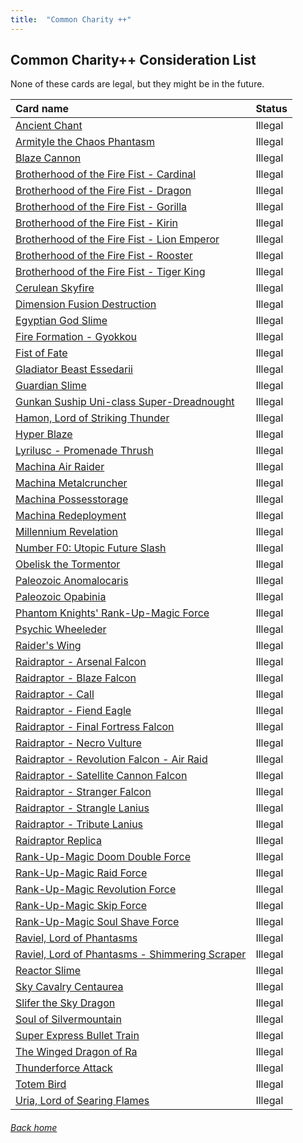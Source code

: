 ```yaml
---
title:  "Common Charity ++"
---
```


## Common Charity++ Consideration List

None of these cards are legal, but they might be in the future.

| Card name | Status |
| :-- | :-- |
| [Ancient Chant](https://db.ygoprodeck.com/card/?search=Ancient%20Chant) | Illegal |
| [Armityle the Chaos Phantasm](https://db.ygoprodeck.com/card/?search=Armityle%20the%20Chaos%20Phantasm) | Illegal |
| [Blaze Cannon](https://db.ygoprodeck.com/card/?search=Blaze%20Cannon) | Illegal |
| [Brotherhood of the Fire Fist - Cardinal](https://db.ygoprodeck.com/card/?search=Brotherhood%20of%20the%20Fire%20Fist%20-%20Cardinal) | Illegal |
| [Brotherhood of the Fire Fist - Dragon](https://db.ygoprodeck.com/card/?search=Brotherhood%20of%20the%20Fire%20Fist%20-%20Dragon) | Illegal |
| [Brotherhood of the Fire Fist - Gorilla](https://db.ygoprodeck.com/card/?search=Brotherhood%20of%20the%20Fire%20Fist%20-%20Gorilla) | Illegal |
| [Brotherhood of the Fire Fist - Kirin](https://db.ygoprodeck.com/card/?search=Brotherhood%20of%20the%20Fire%20Fist%20-%20Kirin) | Illegal |
| [Brotherhood of the Fire Fist - Lion Emperor](https://db.ygoprodeck.com/card/?search=Brotherhood%20of%20the%20Fire%20Fist%20-%20Lion%20Emperor) | Illegal |
| [Brotherhood of the Fire Fist - Rooster](https://db.ygoprodeck.com/card/?search=Brotherhood%20of%20the%20Fire%20Fist%20-%20Rooster) | Illegal |
| [Brotherhood of the Fire Fist - Tiger King](https://db.ygoprodeck.com/card/?search=Brotherhood%20of%20the%20Fire%20Fist%20-%20Tiger%20King) | Illegal |
| [Cerulean Skyfire](https://db.ygoprodeck.com/card/?search=Cerulean%20Skyfire) | Illegal |
| [Dimension Fusion Destruction](https://db.ygoprodeck.com/card/?search=Dimension%20Fusion%20Destruction) | Illegal |
| [Egyptian God Slime](https://db.ygoprodeck.com/card/?search=Egyptian%20God%20Slime) | Illegal |
| [Fire Formation - Gyokkou](https://db.ygoprodeck.com/card/?search=Fire%20Formation%20-%20Gyokkou) | Illegal |
| [Fist of Fate](https://db.ygoprodeck.com/card/?search=Fist%20of%20Fate) | Illegal |
| [Gladiator Beast Essedarii](https://db.ygoprodeck.com/card/?search=Gladiator%20Beast%20Essedarii) | Illegal |
| [Guardian Slime](https://db.ygoprodeck.com/card/?search=Guardian%20Slime) | Illegal |
| [Gunkan Suship Uni-class Super-Dreadnought](https://db.ygoprodeck.com/card/?search=Gunkan%20Suship%20Uni-class%20Super-Dreadnought) | Illegal |
| [Hamon, Lord of Striking Thunder](https://db.ygoprodeck.com/card/?search=Hamon,%20Lord%20of%20Striking%20Thunder) | Illegal |
| [Hyper Blaze](https://db.ygoprodeck.com/card/?search=Hyper%20Blaze) | Illegal |
| [Lyrilusc - Promenade Thrush](https://db.ygoprodeck.com/card/?search=Lyrilusc%20-%20Promenade%20Thrush) | Illegal |
| [Machina Air Raider](https://db.ygoprodeck.com/card/?search=Machina%20Air%20Raider) | Illegal |
| [Machina Metalcruncher](https://db.ygoprodeck.com/card/?search=Machina%20Metalcruncher) | Illegal |
| [Machina Possesstorage](https://db.ygoprodeck.com/card/?search=Machina%20Possesstorage) | Illegal |
| [Machina Redeployment](https://db.ygoprodeck.com/card/?search=Machina%20Redeployment) | Illegal |
| [Millennium Revelation](https://db.ygoprodeck.com/card/?search=Millennium%20Revelation) | Illegal |
| [Number F0: Utopic Future Slash](https://db.ygoprodeck.com/card/?search=Number%20F0:%20Utopic%20Future%20Slash) | Illegal |
| [Obelisk the Tormentor](https://db.ygoprodeck.com/card/?search=Obelisk%20the%20Tormentor) | Illegal |
| [Paleozoic Anomalocaris](https://db.ygoprodeck.com/card/?search=Paleozoic%20Anomalocaris) | Illegal |
| [Paleozoic Opabinia](https://db.ygoprodeck.com/card/?search=Paleozoic%20Opabinia) | Illegal |
| [Phantom Knights' Rank-Up-Magic Force](https://db.ygoprodeck.com/card/?search=Phantom%20Knights'%20Rank-Up-Magic%20Force) | Illegal |
| [Psychic Wheeleder](https://db.ygoprodeck.com/card/?search=Psychic%20Wheeleder) | Illegal |
| [Raider's Wing](https://db.ygoprodeck.com/card/?search=Raider's%20Wing) | Illegal |
| [Raidraptor - Arsenal Falcon](https://db.ygoprodeck.com/card/?search=Raidraptor%20-%20Arsenal%20Falcon) | Illegal |
| [Raidraptor - Blaze Falcon](https://db.ygoprodeck.com/card/?search=Raidraptor%20-%20Blaze%20Falcon) | Illegal |
| [Raidraptor - Call](https://db.ygoprodeck.com/card/?search=Raidraptor%20-%20Call) | Illegal |
| [Raidraptor - Fiend Eagle](https://db.ygoprodeck.com/card/?search=Raidraptor%20-%20Fiend%20Eagle) | Illegal |
| [Raidraptor - Final Fortress Falcon](https://db.ygoprodeck.com/card/?search=Raidraptor%20-%20Final%20Fortress%20Falcon) | Illegal |
| [Raidraptor - Necro Vulture](https://db.ygoprodeck.com/card/?search=Raidraptor%20-%20Necro%20Vulture) | Illegal |
| [Raidraptor - Revolution Falcon - Air Raid](https://db.ygoprodeck.com/card/?search=Raidraptor%20-%20Revolution%20Falcon%20-%20Air%20Raid) | Illegal |
| [Raidraptor - Satellite Cannon Falcon](https://db.ygoprodeck.com/card/?search=Raidraptor%20-%20Satellite%20Cannon%20Falcon) | Illegal |
| [Raidraptor - Stranger Falcon](https://db.ygoprodeck.com/card/?search=Raidraptor%20-%20Stranger%20Falcon) | Illegal |
| [Raidraptor - Strangle Lanius](https://db.ygoprodeck.com/card/?search=Raidraptor%20-%20Strangle%20Lanius) | Illegal |
| [Raidraptor - Tribute Lanius](https://db.ygoprodeck.com/card/?search=Raidraptor%20-%20Tribute%20Lanius) | Illegal |
| [Raidraptor Replica](https://db.ygoprodeck.com/card/?search=Raidraptor%20Replica) | Illegal |
| [Rank-Up-Magic Doom Double Force](https://db.ygoprodeck.com/card/?search=Rank-Up-Magic%20Doom%20Double%20Force) | Illegal |
| [Rank-Up-Magic Raid Force](https://db.ygoprodeck.com/card/?search=Rank-Up-Magic%20Raid%20Force) | Illegal |
| [Rank-Up-Magic Revolution Force](https://db.ygoprodeck.com/card/?search=Rank-Up-Magic%20Revolution%20Force) | Illegal |
| [Rank-Up-Magic Skip Force](https://db.ygoprodeck.com/card/?search=Rank-Up-Magic%20Skip%20Force) | Illegal |
| [Rank-Up-Magic Soul Shave Force](https://db.ygoprodeck.com/card/?search=Rank-Up-Magic%20Soul%20Shave%20Force) | Illegal |
| [Raviel, Lord of Phantasms](https://db.ygoprodeck.com/card/?search=Raviel,%20Lord%20of%20Phantasms) | Illegal |
| [Raviel, Lord of Phantasms - Shimmering Scraper](https://db.ygoprodeck.com/card/?search=Raviel,%20Lord%20of%20Phantasms%20-%20Shimmering%20Scraper) | Illegal |
| [Reactor Slime](https://db.ygoprodeck.com/card/?search=Reactor%20Slime) | Illegal |
| [Sky Cavalry Centaurea](https://db.ygoprodeck.com/card/?search=Sky%20Cavalry%20Centaurea) | Illegal |
| [Slifer the Sky Dragon](https://db.ygoprodeck.com/card/?search=Slifer%20the%20Sky%20Dragon) | Illegal |
| [Soul of Silvermountain](https://db.ygoprodeck.com/card/?search=Soul%20of%20Silvermountain) | Illegal |
| [Super Express Bullet Train](https://db.ygoprodeck.com/card/?search=Super%20Express%20Bullet%20Train) | Illegal |
| [The Winged Dragon of Ra](https://db.ygoprodeck.com/card/?search=The%20Winged%20Dragon%20of%20Ra) | Illegal |
| [Thunderforce Attack](https://db.ygoprodeck.com/card/?search=Thunderforce%20Attack) | Illegal |
| [Totem Bird](https://db.ygoprodeck.com/card/?search=Totem%20Bird) | Illegal |
| [Uria, Lord of Searing Flames](https://db.ygoprodeck.com/card/?search=Uria,%20Lord%20of%20Searing%20Flames) | Illegal |

###### [Back home](/edopro-custom-banlists/site/index)